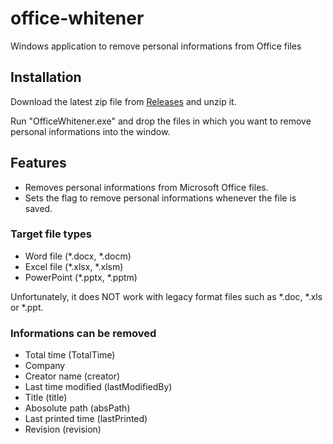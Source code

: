 # office-whitener

Windows application to remove personal informations from Office files

## Installation

Download the latest zip file from [Releases](https://github.com/kenzauros/office-whitener/releases) and unzip it.

Run "OfficeWhitener.exe" and drop the files in which you want to remove personal informations into the window.

## Features

- Removes personal informations from Microsoft Office files.
- Sets the flag to remove personal informations whenever the file is saved.

### Target file types
 
- Word file (*.docx, *.docm)
- Excel file (*.xlsx, *.xlsm)
- PowerPoint (*.pptx, *.pptm)

Unfortunately, it does NOT work with legacy format files such as *.doc, *.xls or *.ppt.

### Informations can be removed

- Total time (TotalTime)
- Company
- Creator name (creator)
- Last time modified (lastModifiedBy)
- Title (title)
- Abosolute path (absPath)
- Last printed time (lastPrinted)
- Revision (revision)

